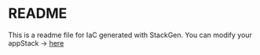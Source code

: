 # README
This is a readme file for IaC generated with StackGen.
You can modify your appStack -> [here](http://main.dev.stackgen.com/appstacks/3842ee37-b68b-4cbe-8739-191596d76d57)
